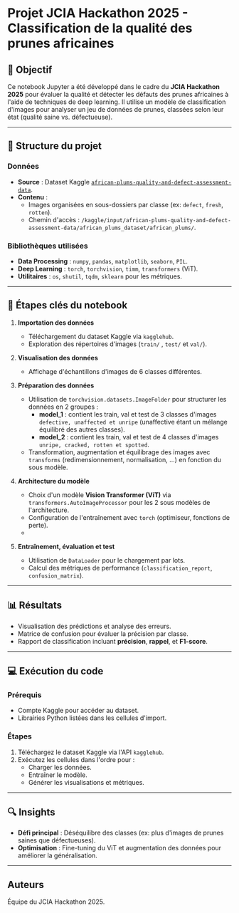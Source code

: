 
# Projet JCIA Hackathon 2025 - Classification de la qualité des prunes africaines

## 📌 Objectif
Ce notebook Jupyter a été développé dans le cadre du **JCIA Hackathon 2025** pour évaluer la qualité et détecter les défauts des prunes africaines à l'aide de techniques de deep learning. Il utilise un modèle de classification d'images pour analyser un jeu de données de prunes, classées selon leur état (qualité saine vs. défectueuse).

---

## 📂 Structure du projet
### Données
- **Source** : Dataset Kaggle [`african-plums-quality-and-defect-assessment-data`](https://www.kaggle.com/arnaudfadja/african-plums-quality-and-defect-assessment-data).
- **Contenu** :
  - Images organisées en sous-dossiers par classe (ex: `defect`, `fresh`, `rotten`).
  - Chemin d'accès : `/kaggle/input/african-plums-quality-and-defect-assessment-data/african_plums_dataset/african_plums/`.

### Bibliothèques utilisées
- **Data Processing** : `numpy`, `pandas`, `matplotlib`, `seaborn`, `PIL`.
- **Deep Learning** : `torch`, `torchvision`, `timm`, `transformers` (ViT).
- **Utilitaires** : `os`, `shutil`, `tqdm`, `sklearn` pour les métriques.

---

## 🚀 Étapes clés du notebook
1. **Importation des données**  
   - Téléchargement du dataset Kaggle via `kagglehub`.
   - Exploration des répertoires d'images (`train/` , `test/` et `val/`).

2. **Visualisation des données**  
   - Affichage d'échantillons d'images de 6 classes différentes.

3. **Préparation des données**  
   - Utilisation de `torchvision.datasets.ImageFolder` pour structurer les données en 2 groupes :
        - **model_1** : contient les train, val et test de 3 classes d'images `defective, unaffected et unripe` (unaffective étant un mélange équilibré des autres classes).
        - **model_2** : contient les train, val et test de 4 classes d'images `unripe, cracked, rotten et spotted`.
   - Transformation, augmentation et équilibrage des images avec `transforms` (redimensionnement, normalisation, ...) en fonction du sous modèle.

4. **Architecture du modèle**  
   - Choix d'un modèle **Vision Transformer (ViT)** via `transformers.AutoImageProcessor` pour les 2 sous modèles de l'architecture.
   - Configuration de l'entraînement avec `torch` (optimiseur, fonctions de perte).
   - 

5. **Entraînement, évaluation et test**  
   - Utilisation de `DataLoader` pour le chargement par lots.
   - Calcul des métriques de performance (`classification_report`, `confusion_matrix`).

---

## 📊 Résultats
- Visualisation des prédictions et analyse des erreurs.
- Matrice de confusion pour évaluer la précision par classe.
- Rapport de classification incluant **précision**, **rappel**, et **F1-score**.

---

## 💻 Exécution du code
### Prérequis
- Compte Kaggle pour accéder au dataset.
- Librairies Python listées dans les cellules d'import.

### Étapes
1. Téléchargez le dataset Kaggle via l'API `kagglehub`.
2. Exécutez les cellules dans l'ordre pour :
   - Charger les données.
   - Entraîner le modèle.
   - Générer les visualisations et métriques.

---

## 🔍 Insights
- **Défi principal** : Déséquilibre des classes (ex: plus d'images de prunes saines que défectueuses).
- **Optimisation** : Fine-tuning du ViT et augmentation des données pour améliorer la généralisation.

---

## Auteurs
Équipe du JCIA Hackathon 2025.

